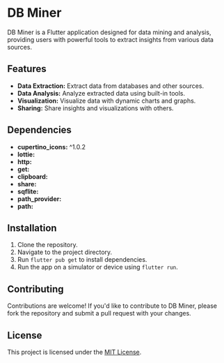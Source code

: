 # DB Miner

DB Miner is a Flutter application designed for data mining and analysis, providing users with powerful tools to extract insights from various data sources.

## Features
- **Data Extraction:** Extract data from databases and other sources.
- **Data Analysis:** Analyze extracted data using built-in tools.
- **Visualization:** Visualize data with dynamic charts and graphs.
- **Sharing:** Share insights and visualizations with others.

## Dependencies
- **cupertino_icons:** ^1.0.2
- **lottie:**
- **http:**
- **get:**
- **clipboard:**
- **share:**
- **sqflite:**
- **path_provider:**
- **path:**

## Installation
1. Clone the repository.
2. Navigate to the project directory.
3. Run `flutter pub get` to install dependencies.
4. Run the app on a simulator or device using `flutter run`.

## Contributing
Contributions are welcome! If you'd like to contribute to DB Miner, please fork the repository and submit a pull request with your changes.

## License
This project is licensed under the [MIT License](LICENSE).

